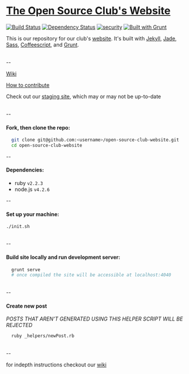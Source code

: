 # [The Open Source Club's Website](https://opensource.osu.edu)

[![Build Status](https://travis-ci.org/OSUOSC/open-source-club-website.svg?branch=master)](https://travis-ci.org/OSUOSC/open-source-club-website)
[![Dependency Status](https://gemnasium.com/OSUOSC/open-source-club-website.svg)](https://gemnasium.com/OSUOSC/open-source-club-website)
[![security](https://hakiri.io/github/OSUOSC/open-source-club-website/master.svg)](https://hakiri.io/github/OSUOSC/open-source-club-website/master)
[![Built with Grunt](https://cdn.gruntjs.com/builtwith.png)](http://gruntjs.com/)


This is our repository for our club's [website](https://opensource.osu.edu). It's built with [Jekyll](https://github.com/jekyll/jekyll), [Jade](https://github.com/jadejs/jade), [Sass](https://github.com/sass/sass), [Coffeescript](https://github.com/jashkenas/coffeescript), and [Grunt](https://github.com/gruntjs/grunt).

<br>
--
<br>

[Wiki](https://github.com/OSUOSC/open-source-club-website/wiki)

[How to contribute](https://github.com/OSUOSC/open-source-club-website/blob/master/.github/CONTRIBUTING.md)

Check out our [staging site](https://osuosc.github.io/open-source-club-website/), which may or may not be up-to-date

<br>
--
<br>

#### Fork, then clone the repo:
  ```bash
    git clone git@github.com:<username>/open-source-club-website.git
    cd open-source-club-website
  ```

--

#### Dependencies:
  - ruby `v2.2.3`
  - node.js `v4.2.6`

--

#### Set up your machine:
  ```
  ./init.sh
  ```

<br>
--
<br>

#### Build site locally and run development server:
  ```bash
    grunt serve
    # once compiled the site will be accessible at localhost:4040
  ```

<br>
--
<br>

#### Create new post

*POSTS THAT AREN'T GENERATED USING THIS HELPER SCRIPT WILL BE REJECTED*

  ```bash
    ruby _helpers/newPost.rb
  ```

<br>
--
<br>

for indepth instructions checkout our [wiki](https://github.com/OSUOSC/open-source-club-website/wiki/Running-the-Site-Locally)
